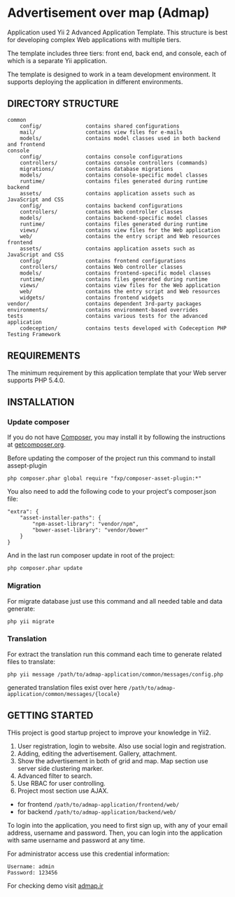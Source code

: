 Advertisement over map (Admap)
===================================

Application used Yii 2 Advanced Application Template. This structure is best for
developing complex Web applications with multiple tiers.

The template includes three tiers: front end, back end, and console, each of which
is a separate Yii application.

The template is designed to work in a team development environment. It supports
deploying the application in different environments.


DIRECTORY STRUCTURE
-------------------

```
common
    config/              contains shared configurations
    mail/                contains view files for e-mails
    models/              contains model classes used in both backend and frontend
console
    config/              contains console configurations
    controllers/         contains console controllers (commands)
    migrations/          contains database migrations
    models/              contains console-specific model classes
    runtime/             contains files generated during runtime
backend
    assets/              contains application assets such as JavaScript and CSS
    config/              contains backend configurations
    controllers/         contains Web controller classes
    models/              contains backend-specific model classes
    runtime/             contains files generated during runtime
    views/               contains view files for the Web application
    web/                 contains the entry script and Web resources
frontend
    assets/              contains application assets such as JavaScript and CSS
    config/              contains frontend configurations
    controllers/         contains Web controller classes
    models/              contains frontend-specific model classes
    runtime/             contains files generated during runtime
    views/               contains view files for the Web application
    web/                 contains the entry script and Web resources
    widgets/             contains frontend widgets
vendor/                  contains dependent 3rd-party packages
environments/            contains environment-based overrides
tests                    contains various tests for the advanced application
    codeception/         contains tests developed with Codeception PHP Testing Framework
```


REQUIREMENTS
------------

The minimum requirement by this application template that your Web server supports PHP 5.4.0.


INSTALLATION
------------

### Update composer

If you do not have [Composer](http://getcomposer.org/), you may install it by following the instructions
at [getcomposer.org](http://getcomposer.org/doc/00-intro.md#installation-nix).

Before updating the composer of the project run this command to install assept-plugin

~~~
php composer.phar global require "fxp/composer-asset-plugin:*"
~~~

You also need to add the following code to your project's composer.json file:

```
"extra": {
    "asset-installer-paths": {
        "npm-asset-library": "vendor/npm",
        "bower-asset-library": "vendor/bower"
    }
}
```

And in the last run composer update in root of the project:

~~~
php composer.phar update
~~~

### Migration

For migrate database just use this command and all needed table and data generate:

~~~
php yii migrate
~~~

### Translation

For extract the translation run this command each time to generate related files to translate:

~~~
php yii message /path/to/admap-application/common/messages/config.php
~~~

generated translation files exist over here `/path/to/admap-application/common/messages/{locale}`


GETTING STARTED
---------------

THis project is good startup project to improve your knowledge in Yii2.

1. User registration, login to website. Also use social login and registration.
2. Adding, editing the advertisement. Gallery, attachment.
3. Show the advertisement in both of grid and map. Map section use server side clustering marker.
4. Advanced filter to search.
5. Use RBAC for user controlling.
6. Project most section use AJAX.

- for frontend `/path/to/admap-application/frontend/web/`
- for backend `/path/to/admap-application/backend/web/`

To login into the application, you need to first sign up, with any of your email address, username and password.
Then, you can login into the application with same username and password at any time.

For administrator access use this credential information:

~~~
Username: admin
Password: 123456
~~~

For checking demo visit [admap.ir](http://admap.ir)